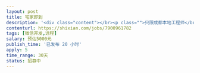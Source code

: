 ```yaml
---                
layout: post       
title: 宅家即到           
description: '<div class="content"></br><p class="">只限成都本地工程师</br><br/>一、需求描述</p></br><p class="">产品类别：社区o2o </br><br/>开发进度：已经有需求文档，原型、UI图，需要技术开发。 </br><br/>功能：实现平台用户从下单到配送的功能。包含获取用户定位信息，推送商家，后台管理系统等。</br><br/>技术：本产品为微信小程序开发，要求会编写微信小程序页面，后台框架不限。</p></br><p class="">二、参考产品</p></br><p class="">饿了么（商超便利模块）</p></br><p class="">三、人才要求</p></br><p class="">3 年以上后台开发经验，精通MySQL数据，有类似开发经验。</p></br><p class="">四、其他要求</p></br><p class="">希望开发人员是在成都范围内，有什么需求也好即时沟通配合</br><br/></br><br/>项目周期：总周期约30天内。</p></br></div>'     
contenturl: https://shixian.com/jobs/7900961782      
tags: [微信开发,远程]            
salary: 预估5000元          
publish_time: '已发布 20 小时'         
apply: 5                   
time_range: 30天              
status: 招募中                  
---                 
```

